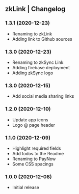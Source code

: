 ## zkLink | Changelog

### 1.3.1 (2020-12-23)
* Renaming to zkLink
* Adding link to Github sources

### 1.3.0 (2020-12-23)
* Renaming to zkSync Link
* Adding firebase deployment
* Adding zkSync logo

### 1.3.0 (2020-12-15)
* Add social media sharing links

### 1.2.0 (2020-12-10)
* Update app icons
* Logo @ page header

### 1.1.0 (2020-12-09)
* Highlight required fields
* Add todos to the Readme
* Renaming to PayNow
* Some CSS spacings

### 1.0.0 (2020-12-08)
* Initial release

